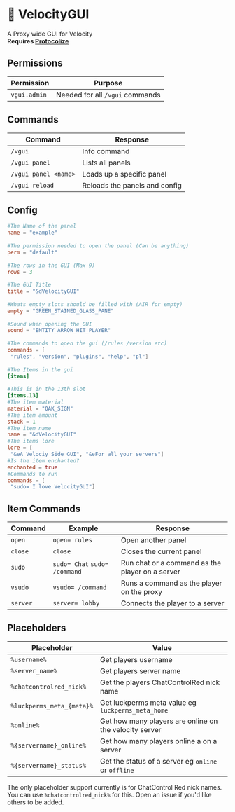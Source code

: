 
# 📑 VelocityGUI
A Proxy wide GUI for Velocity  
**Requires [Protocolize](https://simplixsoft.com/protocolize)**

## Permissions
| Permission | Purpose |  
|--|--|  
| `vgui.admin` | Needed for all `/vgui` commands |

## Commands
| Command | Response |  
|--|--|  
| `/vgui` | Info command |  
| `/vgui panel` | Lists all panels |  
| `/vgui panel <name>` | Loads up a specific panel |  
| `/vgui reload` | Reloads the panels and config

## Config
```toml  
#The Name of the panel  
name = "example"  
  
#The permission needed to open the panel (Can be anything)  
perm = "default"  
  
#The rows in the GUI (Max 9)  
rows = 3  
  
#The GUI Title  
title = "&dVelocityGUI"  
  
#Whats empty slots should be filled with (AIR for empty)  
empty = "GREEN_STAINED_GLASS_PANE"  
  
#Sound when opening the GUI  
sound = "ENTITY_ARROW_HIT_PLAYER"  
  
#The commands to open the gui (/rules /version etc)  
commands = [  
 "rules", "version", "plugins", "help", "pl"]  
  
#The Items in the gui  
[items]  
  
#This is in the 13th slot  
[items.13]  
#The item material  
material = "OAK_SIGN"  
#The item amount  
stack = 1  
#The item name  
name = "&dVelocityGUI"  
#The items lore  
lore = [  
 "&eA Velociy Side GUI", "&eFor all your servers"]  
#Is the item enchanted?  
enchanted = true  
#Commands to run  
commands = [  
 "sudo= I love VelocityGUI"]  
```  

## Item Commands
| Command | Example | Response |  
|--|--|--|  
| `open` | `open= rules` | Open another panel |  
| `close` | `close` | Closes the current panel |  
| `sudo` | `sudo= Chat` `sudo= /command` | Run chat or a command as the player on a server |  
| `vsudo` | `vsudo= /command` | Runs a command as the player on the proxy |  
| `server` | `server= lobby`| Connects the player to a server

## Placeholders
| Placeholder | Value |  
|--|--|
| `%username%` | Get players username |  
| `%server_name%` | Get players server name |  
| `%chatcontrolred_nick%` | Get the players ChatControlRed nick name |  
| `%luckperms_meta_{meta}%` | Get luckperms meta value eg `luckperms_meta_home` |
| `%online%` | Get how many players are online on the velocity server |
| `%{servername}_online%` | Get how many players online a on a server |
| `%{servername}_status%` | Get the status of a server eg `online` or `offline` |

The only placeholder support currently is for ChatControl Red nick names. You can use `%chatcontrolred_nick%` for this. Open an issue if you'd like others to be added.